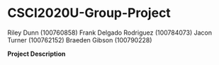 # CSCI2020U-Group-Project
Riley Dunn (100760858)
Frank Delgado Rodriguez (100784073)
Jacon Turner (100762152)
Braeden Gibson (100790228)

**Project Description**
